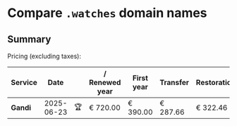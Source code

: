 # Compare `.watches` domain names

## Summary

Pricing (excluding taxes):

| Service | Date |  | / Renewed year | First year | Transfer | Restoration |
|--|--|--|--|--|--|--|
| **Gandi** | 2025-06-23 | 🏆 | € 720.00 | € 390.00 | € 287.66 | € 322.46 |
